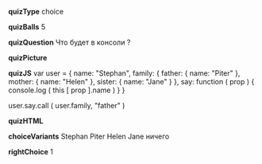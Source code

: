 ____quizType____
choice

____quizBalls____
5

____quizQuestion____
Что будет в консоли ?

____quizPicture____


____quizJS____
var user = {
    name: "Stephan",
    family: {
        father: {
            name: "Piter"
        },
        mother: {
            name: "Helen"
        },
        sister: {
            name: "Jane"
        }
    },
    say: function ( prop ) {
        console.log ( this [ prop ].name )
    }
}

user.say.call ( user.family, "father" )

____quizHTML____



____choiceVariants____
Stephan
Piter
Helen
Jane
ничего


____rightChoice____
1
